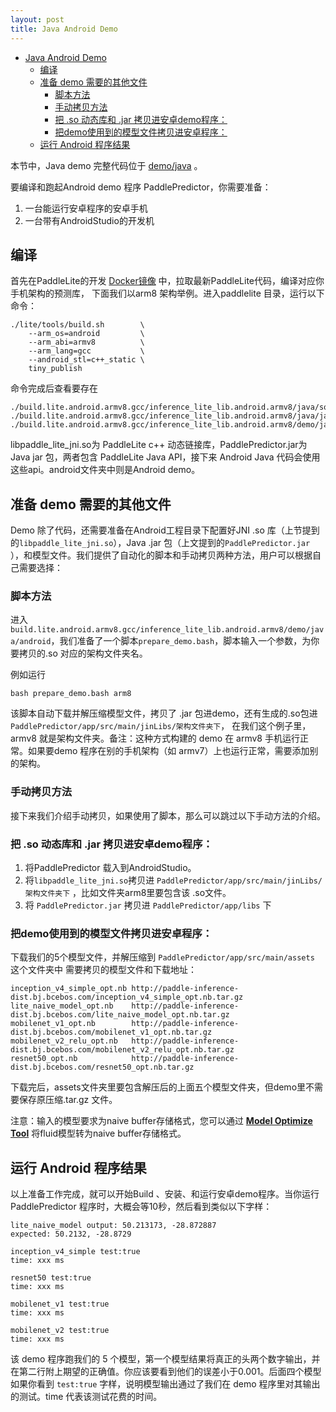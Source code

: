 ```yaml
---
layout: post
title: Java Android Demo
---
```


<!--ts-->
* [Java Android Demo](#java-android-demo)
  * [编译](#编译)
  * [准备 demo 需要的其他文件](#准备-demo-需要的其他文件)
     * [脚本方法](#脚本方法)
     * [手动拷贝方法](#手动拷贝方法)
     * [把 .so 动态库和 .jar 拷贝进安卓demo程序：](#把-so-动态库和-jar-拷贝进安卓demo程序)
     * [把demo使用到的模型文件拷贝进安卓程序：](#把demo使用到的模型文件拷贝进安卓程序)
  * [运行 Android 程序结果](#运行-android-程序结果)

<!-- Added by: yanchunwei, at: Mon Aug 26 22:23:07 CST 2019 -->

<!--te-->

本节中，Java demo 完整代码位于 [demo/java](https://github.com/PaddlePaddle/Paddle-Lite/tree/develop/lite/demo/java) 。

要编译和跑起Android demo 程序 PaddlePredictor，你需要准备：

1. 一台能运行安卓程序的安卓手机
2. 一台带有AndroidStudio的开发机

## 编译

首先在PaddleLite的开发 [Docker镜像](/source_compile) 中，拉取最新PaddleLite代码，编译对应你手机架构的预测库，
下面我们以arm8 架构举例。进入paddlelite 目录，运行以下命令：

```shell
./lite/tools/build.sh        \
    --arm_os=android         \
    --arm_abi=armv8          \
    --arm_lang=gcc           \
    --android_stl=c++_static \
    tiny_publish
```

命令完成后查看要存在

```
./build.lite.android.armv8.gcc/inference_lite_lib.android.armv8/java/so/libpaddle_lite_jni.so
./build.lite.android.armv8.gcc/inference_lite_lib.android.armv8/java/jar/PaddlePredictor.jar
./build.lite.android.armv8.gcc/inference_lite_lib.android.armv8/demo/java/android
```

libpaddle_lite_jni.so为 PaddleLite c++ 动态链接库，PaddlePredictor.jar为 Java jar 包，两者包含 PaddleLite Java API，接下来 Android Java 代码会使用这些api。android文件夹中则是Android demo。

## 准备 demo 需要的其他文件

Demo 除了代码，还需要准备在Android工程目录下配置好JNI .so 库（上节提到的`libpaddle_lite_jni.so`），Java .jar 包（上文提到的`PaddlePredictor.jar` ），和模型文件。我们提供了自动化的脚本和手动拷贝两种方法，用户可以根据自己需要选择：

### 脚本方法

进入 `build.lite.android.armv8.gcc/inference_lite_lib.android.armv8/demo/java/android`，我们准备了一个脚本`prepare_demo.bash`，脚本输入一个参数，为你要拷贝的.so 对应的架构文件夹名。

例如运行

```
bash prepare_demo.bash arm8
```

该脚本自动下载并解压缩模型文件，拷贝了 .jar 包进demo，还有生成的.so包进`PaddlePredictor/app/src/main/jinLibs/架构文件夹下`，
在我们这个例子里，armv8 就是架构文件夹。备注：这种方式构建的 demo 在 armv8 手机运行正常。如果要demo 程序在别的手机架构（如 armv7）上也运行正常，需要添加别的架构。

### 手动拷贝方法

接下来我们介绍手动拷贝，如果使用了脚本，那么可以跳过以下手动方法的介绍。

### 把 .so 动态库和 .jar 拷贝进安卓demo程序：

1. 将PaddlePredictor 载入到AndroidStudio。
2. 将`libpaddle_lite_jni.so`拷贝进 `PaddlePredictor/app/src/main/jinLibs/架构文件夹下` ，比如文件夹arm8里要包含该 .so文件。
3. 将 `PaddlePredictor.jar` 拷贝进 `PaddlePredictor/app/libs` 下

### 把demo使用到的模型文件拷贝进安卓程序：

下载我们的5个模型文件，并解压缩到 `PaddlePredictor/app/src/main/assets` 这个文件夹中
需要拷贝的模型文件和下载地址：

```
inception_v4_simple_opt.nb http://paddle-inference-dist.bj.bcebos.com/inception_v4_simple_opt.nb.tar.gz
lite_naive_model_opt.nb    http://paddle-inference-dist.bj.bcebos.com/lite_naive_model_opt.nb.tar.gz
mobilenet_v1_opt.nb        http://paddle-inference-dist.bj.bcebos.com/mobilenet_v1_opt.nb.tar.gz
mobilenet_v2_relu_opt.nb   http://paddle-inference-dist.bj.bcebos.com/mobilenet_v2_relu_opt.nb.tar.gz
resnet50_opt.nb            http://paddle-inference-dist.bj.bcebos.com/resnet50_opt.nb.tar.gz
```

下载完后，assets文件夹里要包含解压后的上面五个模型文件夹，但demo里不需要保存原压缩.tar.gz 文件。

注意：输入的模型要求为naive buffer存储格式，您可以通过 [**Model Optimize Tool**](./model_optimize_tool) 将fluid模型转为naive buffer存储格式。

## 运行 Android 程序结果

以上准备工作完成，就可以开始Build 、安装、和运行安卓demo程序。当你运行PaddlePredictor 程序时，大概会等10秒，然后看到类似以下字样：

```
lite_naive_model output: 50.213173, -28.872887
expected: 50.2132, -28.8729

inception_v4_simple test:true
time: xxx ms

resnet50 test:true
time: xxx ms

mobilenet_v1 test:true
time: xxx ms

mobilenet_v2 test:true
time: xxx ms
```

该 demo 程序跑我们的 5 个模型，第一个模型结果将真正的头两个数字输出，并在第二行附上期望的正确值。你应该要看到他们的误差小于0.001。后面四个模型如果你看到 `test:true` 字样，说明模型输出通过了我们在 demo 程序里对其输出的测试。time 代表该测试花费的时间。 
